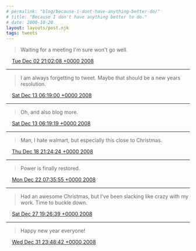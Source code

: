 ```yaml
---
# permalink: "blog/because-i-dont-have-anything-better-do/"
# title: "Because I don't have anything better to do."
# date: 2000-10-20
layout: layouts/post.njk
tags: tweets
---
```


> Waiting for a meeting I'm sure won't go well\.

<img src="../../media/tweet.ico" width="12" /> [Tue Dec 02 21:02:08 +0000 2008](https://twitter.com/timwasson/status/1034896610)

----

> I am always forgetting to tweet\. Maybe that should be a new years resolution\.

<img src="../../media/tweet.ico" width="12" /> [Sat Dec 13 06:19:00 +0000 2008](https://twitter.com/timwasson/status/1054918954)

----

> Oh, and also blog more\.

<img src="../../media/tweet.ico" width="12" /> [Sat Dec 13 06:19:19 +0000 2008](https://twitter.com/timwasson/status/1054919306)

----

> Man, I hate walmart, but especially this close to Christmas\.

<img src="../../media/tweet.ico" width="12" /> [Thu Dec 18 21:24:24 +0000 2008](https://twitter.com/timwasson/status/1065765698)

----

> Power is finally restored\.

<img src="../../media/tweet.ico" width="12" /> [Mon Dec 22 07:35:55 +0000 2008](https://twitter.com/timwasson/status/1071879508)

----

> Had an awesome Christmas, but I've been slacking like crazy with my work\. Time to buckle down\.

<img src="../../media/tweet.ico" width="12" /> [Sat Dec 27 19:26:39 +0000 2008](https://twitter.com/timwasson/status/1081183003)

----

> Happy new year everyone\!

<img src="../../media/tweet.ico" width="12" /> [Wed Dec 31 23:48:42 +0000 2008](https://twitter.com/timwasson/status/1089011529)